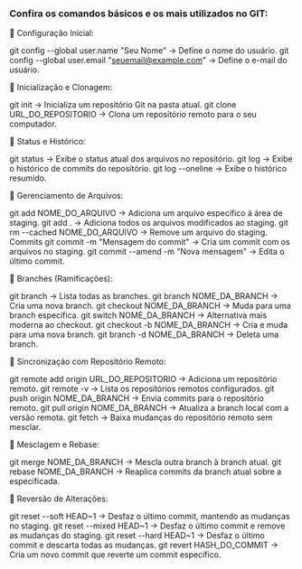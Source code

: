 ### Confira os comandos básicos e os mais utilizados no GIT:

💬 Configuração Inicial:

git config --global user.name "Seu Nome" → Define o nome do usuário.
git config --global user.email "seuemail@example.com" → Define o e-mail do usuário.

💬 Inicialização e Clonagem:

git init → Inicializa um repositório Git na pasta atual.
git clone URL_DO_REPOSITORIO → Clona um repositório remoto para o seu computador.

💬 Status e Histórico:

git status → Exibe o status atual dos arquivos no repositório.
git log → Exibe o histórico de commits do repositório.
git log --oneline → Exibe o histórico resumido.

💬 Gerenciamento de Arquivos:

git add NOME_DO_ARQUIVO → Adiciona um arquivo específico à área de staging.
git add . → Adiciona todos os arquivos modificados ao staging.
git rm --cached NOME_DO_ARQUIVO → Remove um arquivo do staging.
Commits
git commit -m "Mensagem do commit" → Cria um commit com os arquivos no staging.
git commit --amend -m "Nova mensagem" → Edita o último commit.

💬 Branches (Ramificações):

git branch → Lista todas as branches.
git branch NOME_DA_BRANCH → Cria uma nova branch.
git checkout NOME_DA_BRANCH → Muda para uma branch específica.
git switch NOME_DA_BRANCH → Alternativa mais moderna ao checkout.
git checkout -b NOME_DA_BRANCH → Cria e muda para uma nova branch.
git branch -d NOME_DA_BRANCH → Deleta uma branch.

💬 Sincronização com Repositório Remoto:

git remote add origin URL_DO_REPOSITORIO → Adiciona um repositório remoto.
git remote -v → Lista os repositórios remotos configurados.
git push origin NOME_DA_BRANCH → Envia commits para o repositório remoto.
git pull origin NOME_DA_BRANCH → Atualiza a branch local com a versão remota.
git fetch → Baixa mudanças do repositório remoto sem mesclar.

💬 Mesclagem e Rebase:

git merge NOME_DA_BRANCH → Mescla outra branch à branch atual.
git rebase NOME_DA_BRANCH → Reaplica commits da branch atual sobre a especificada.

💬 Reversão de Alterações:

git reset --soft HEAD~1 → Desfaz o último commit, mantendo as mudanças no staging.
git reset --mixed HEAD~1 → Desfaz o último commit e remove as mudanças do staging.
git reset --hard HEAD~1 → Desfaz o último commit e descarta todas as mudanças.
git revert HASH_DO_COMMIT → Cria um novo commit que reverte um commit específico.